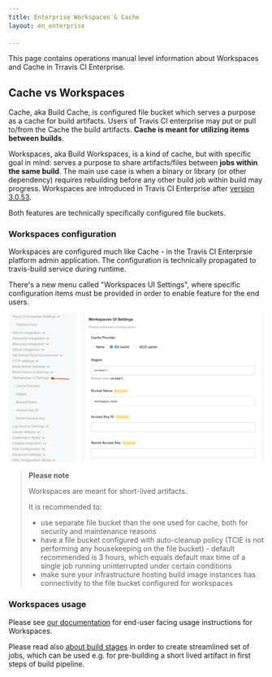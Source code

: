 ```yaml
---
title: Enterprise Workspaces & Cache
layout: en_enterprise

---
```


This page contains operations manual level information about Workspaces and Cache in Trravis CI Enterprise.

## Cache vs Workspaces

Cache, aka Build Cache, is configured file bucket which serves a purpose as a cache for build artifacts. Users of Travis CI enterprise may put or pull to/from the Cache the build artifacts.
**Cache is meant for utilizing items between builds**.

Workspaces, aka Build Workspaces, is a kind of cache, but with specific goal in mind: serves a purpose to share artifacts/files between **jobs within the same build**. The main use case is 
when a binary or library (or other dependency) requires rebuilding before any other build job within build may progress. Workspaces are introduced in Travis CI Enterprise after [version 3.0.53](https://enterprise-changelog.travis-ci.com/release-3-0-53-283095).

Both features are technically specifically configured file buckets.

### Workspaces configuration

Workspaces are configured much like Cache - in the Travis CI Enterprsie platform admin application. The configuration is technically propagated to travis-build service during runtime.

There's a new menu called "Workspaces UI Settings", where specific configuration items must be provided in order to enable feature for the end users.

![TCIE Workspaces Settings](/images/tcie-3.x-workspaces-config.png)

> **Please note**
> 
> Workspaces are meant for short-lived artifacts.
>
> It is recommended to:
> 
> - use separate file bucket than the one used for cache, both for security and maintenance reasons
> - have a file bucket configured with auto-cleanup policy (TCIE is not performing any housekeeping on the file bucket) - default recommended is 3 hours, which equals default max time of a single job running uninterrupted under certain conditions
> - make sure your infrastructure hosting build image instances has connectivity to the file bucket configured for workspaces

### Workspaces usage

Please see [our documentation](/user/using-workspaces) for end-user facing usage instructions for Workspaces.

Please read also [about build stages](/user/build-stages/) in order to create streamlined set of jobs, which can be used e.g. for pre-building a short lived artifact in first steps of build pipeline. 
